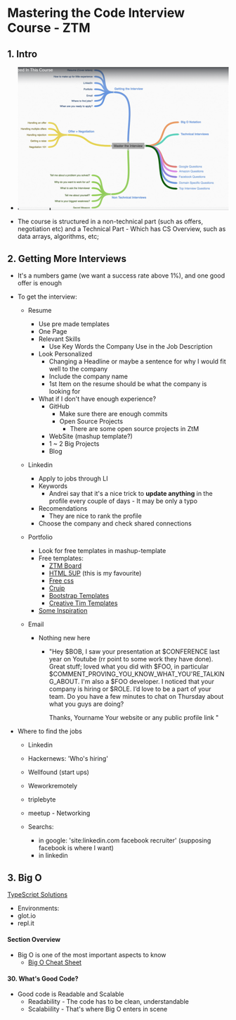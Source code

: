 # Mastering the Code Interview Course - ZTM

## 1. Intro

- ![Course Structure](/images/1_course-structure.png)

- The course is structured in a non-technical part (such as offers, negotiation etc) and a Technical Part - Which has CS Overview, such as data arrays, algorithms, etc;

 
## 2. Getting More Interviews

- It's a numbers game (we want a success rate above 1%), and one good offer is enough

- To get the interview:
    - Resume
        - Use pre made templates
        - One Page
        - Relevant Skills
            - Use Key Words the Company Use in the Job Description
        - Look Personalized
            - Changing a Headline or maybe a sentence for why I would fit well to the company
            - Include the company name
            - 1st Item on the resume should be what the company is looking for
        - What if I don't have enough experience?
            - GitHub
                - Make sure there are enough commits
                - Open Source Projects
                    - There are some open source projects in ZtM
            - WebSite (mashup template?)
            - 1 ~ 2 Big Projects
            - Blog
    
    - Linkedin
        - Apply to jobs through LI
        - Keywords
            - Andrei say that it's a nice trick to **update anything** in the profile every couple of days - It may be only a typo
        - Recomendations
            - They are nice to rank the profile
        - Choose the company and check shared connections
    
    - Portfolio
        - Look for free templates in mashup-template
        - Free templates:
            - [ZTM Board](https://github.com/zero-to-mastery/ZtM-Job-Board)
            - [HTML 5UP](https://html5up.net/) (this is my favourite)
            - [Free css](https://www.free-css.com/template-categories/portfolio)
            - [Cruip](https://cruip.com/)
            - [Bootstrap Templates](https://mdbootstrap.com/freebies/)
            - [Creative Tim Templates](https://www.creative-tim.com/bootstrap-themes/free)
        - [Some Inspiration](https://www.awwwards.com/websites/portfolio/)

    - Email
        - Nothing new here
            - "Hey $BOB,
                I saw your presentation at $CONFERENCE last year on Youtube (rr point to some work they have done).
                Great stuff; loved what you did with $FOO, in particular
                $COMMENT_PROVING_YOU_KNOW_WHAT_YOU'RE_TALKING_ABOUT.
                I'm also a $FOO developer. I noticed that your company is hiring
                or $ROLE. I’d love to be a part of your team. Do you have a
                few minutes to chat on Thursday about what you guys are doing?
                
                Thanks,
                Yourname
                Your website or any public profile link
                "

- Where to find the jobs
    - Linkedin
    - Hackernews: 'Who's hiring'
    - Wellfound (start ups)
    - Weworkremotely
    - triplebyte
    - meetup - Networking
    
    - Searchs:
        - in google: 'site:linkedin.com facebook recruiter' (supposing facebook is where I want)
        - in linkedin
    


## 3. Big O

[TypeScript Solutions](https://github.com/CoffeelessProgrammer/Data-Structures-and-Algorithms-TS)

- Environments:
 - glot.io
 - repl.it 

 #### Section Overview
 
 - Big O is one of the most important aspects to know
    - [Big O Cheat Sheet](https://zerotomastery.io/cheatsheets/big-o-cheat-sheet/)

#### 30. What's Good Code?

- Good code is Readable and Scalable
    - Readability - The code has to be clean, understandable
    - Scalabiility - That's where Big O enters in scene